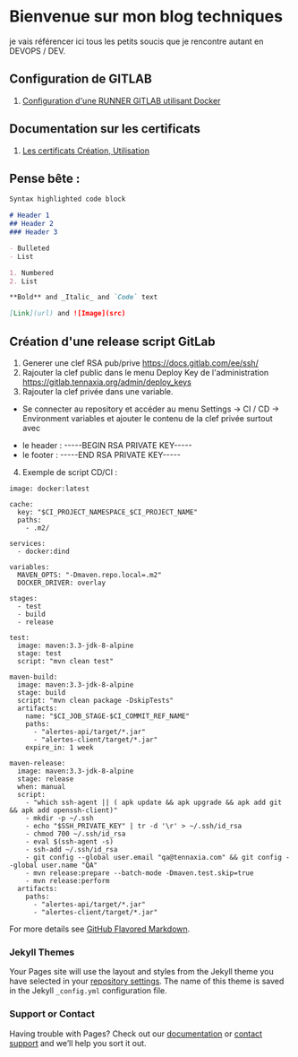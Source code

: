 # Bienvenue sur mon blog techniques

je vais référencer ici tous les petits soucis que je rencontre autant en DEVOPS / DEV.

## Configuration de GITLAB
  1. [Configuration d'une RUNNER GITLAB utilisant Docker](GitLab-Configuration-Project-PipeLine.md)

## Documentation sur les certificats
1. [Les certificats Création, Utilisation](https://pki-tutorial.readthedocs.io/en/latest/)

## Pense bête :
```markdown
Syntax highlighted code block

# Header 1
## Header 2
### Header 3

- Bulleted
- List

1. Numbered
2. List

**Bold** and _Italic_ and `Code` text

[Link](url) and ![Image](src)
```
## Création d'une release script GitLab
1. Generer une clef RSA pub/prive
  https://docs.gitlab.com/ee/ssh/
2. Rajouter la clef public dans le menu Deploy Key de l'administration
   https://gitlab.tennaxia.org/admin/deploy_keys
3. Rajouter la clef privée dans une variable.
  * Se connecter au repository et accéder au menu Settings -> CI / CD -> Environment variables et ajouter le contenu de la clef privée surtout avec 
  - le header : -----BEGIN RSA PRIVATE KEY-----
  - le footer :  -----END RSA PRIVATE KEY-----
4. Exemple de script CD/CI :


```
image: docker:latest

cache:
  key: "$CI_PROJECT_NAMESPACE_$CI_PROJECT_NAME"
  paths:
    - .m2/

services:
  - docker:dind

variables:
  MAVEN_OPTS: "-Dmaven.repo.local=.m2"
  DOCKER_DRIVER: overlay

stages:
  - test
  - build
  - release

test:
  image: maven:3.3-jdk-8-alpine
  stage: test
  script: "mvn clean test"

maven-build:
  image: maven:3.3-jdk-8-alpine
  stage: build
  script: "mvn clean package -DskipTests"
  artifacts:
    name: "$CI_JOB_STAGE-$CI_COMMIT_REF_NAME"
    paths:
      - "alertes-api/target/*.jar"
      - "alertes-client/target/*.jar"
    expire_in: 1 week

maven-release:
  image: maven:3.3-jdk-8-alpine
  stage: release
  when: manual
  script:
    - "which ssh-agent || ( apk update && apk upgrade && apk add git && apk add openssh-client)"
    - mkdir -p ~/.ssh
    - echo "$SSH_PRIVATE_KEY" | tr -d '\r' > ~/.ssh/id_rsa
    - chmod 700 ~/.ssh/id_rsa
    - eval $(ssh-agent -s)
    - ssh-add ~/.ssh/id_rsa
    - git config --global user.email "qa@tennaxia.com" && git config --global user.name "QA"
    - mvn release:prepare --batch-mode -Dmaven.test.skip=true
    - mvn release:perform
  artifacts:
    paths:
      - "alertes-api/target/*.jar"
      - "alertes-client/target/*.jar"
 ```



For more details see [GitHub Flavored Markdown](https://guides.github.com/features/mastering-markdown/).

### Jekyll Themes

Your Pages site will use the layout and styles from the Jekyll theme you have selected in your [repository settings](https://github.com/rbelfils/blogTechnical/settings). The name of this theme is saved in the Jekyll `_config.yml` configuration file.

### Support or Contact

Having trouble with Pages? Check out our [documentation](https://help.github.com/categories/github-pages-basics/) or [contact support](https://github.com/contact) and we’ll help you sort it out.
